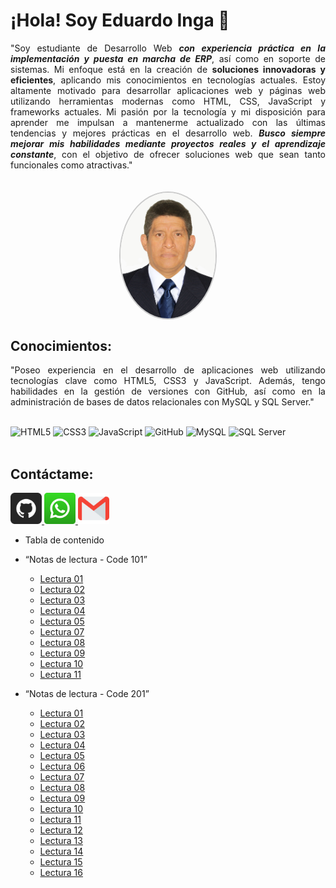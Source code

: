 # ¡Hola! Soy Eduardo Inga 👋

<div style="text-align: justify;">
"Soy estudiante de Desarrollo Web <strong><em>con experiencia práctica en la implementación y puesta en marcha de ERP</em></strong>, así como en soporte de sistemas. Mi enfoque está en la creación de <strong>soluciones innovadoras y eficientes</strong>, aplicando mis conocimientos en tecnologías actuales. Estoy altamente motivado para desarrollar aplicaciones web y páginas web utilizando herramientas modernas como HTML, CSS, JavaScript y frameworks actuales. Mi pasión por la tecnología y mi disposición para aprender me impulsan a mantenerme actualizado con las últimas tendencias y mejores prácticas en el desarrollo web.  <strong><em>Busco siempre mejorar mis habilidades mediante proyectos reales y el aprendizaje constante</em></strong>, con el objetivo de ofrecer soluciones web que sean tanto funcionales como atractivas."
</div>
<br>
<br>

<img src="./img/Foto_EIL_Carnet.jpg" alt="Foto_Perfil" style="display: block; margin-left: auto; margin-right: auto; width: 30%; border-radius: 50%; border: 2px solid #ccc;">


## Conocimientos:
<div style="text-align: justify;">
"Poseo experiencia en el desarrollo de aplicaciones web utilizando tecnologías clave como HTML5, CSS3 y JavaScript. Además, tengo habilidades en la gestión de versiones con GitHub, así como en la administración de bases de datos relacionales con MySQL y SQL Server."
</div>
<br>

![HTML5](https://img.shields.io/badge/HTML5-E34F26?style=flat&logo=html5&logoColor=white)
![CSS3](https://img.shields.io/badge/CSS3-1572B6?style=flat&logo=css3&logoColor=white)
![JavaScript](https://img.shields.io/badge/JavaScript-F7DF1E?style=flat&logo=javascript&logoColor=black)
![GitHub](https://img.shields.io/badge/GitHub-181717?style=flat&logo=github)
![MySQL](https://img.shields.io/badge/MySQL-4479A1?style=flat&logo=mysql&logoColor=white)
![SQL Server](https://img.shields.io/badge/SQL%20Server-CC2927?style=flat&logo=microsoft-sql-server&logoColor=white)
<br>
<br>
## Contáctame:
<a href="https://github.com/eduardo-inga-lopez">
    <img src="./img/github.png" alt="GitHub" style="width: 50px; height: 50px;">
</a>
<a href="https://wa.me/998197317">
    <img src="./img/whatsapp.png" alt="WhatsApp" style="width: 50px; height: 50px;">
</a>
<a href="mailto:eduardo.inga@dagahelpdesk.com">
    <img src="./img/gmail.png" alt="Gmail" style="width: 50px; height: 50px;">
</a>

- Tabla de contenido

- “Notas de lectura - Code 101”

    - [Lectura 01](./101/read01.md)
    - [Lectura 02](./101/read02.md)
    - [Lectura 03](./101/read03.md)
    - [Lectura 04](./101/read04.md)
    - [Lectura 05](./101/read05.md)
    - [Lectura 07](./101/read07.md)
    - [Lectura 08](./101/read08.md)
    - [Lectura 09](./101/read09.md)
    - [Lectura 10](./101/read10.md)
    - [Lectura 11](./101/read11.md)


- “Notas de lectura - Code 201”

    - [Lectura 01](./201/read01.md)
    - [Lectura 02](./201/read02.md)
    - [Lectura 03](./201/read03.md)
    - [Lectura 04](./201/read04.md)
    - [Lectura 05](./201/read05.md)
    - [Lectura 06](./201/read06.md)
    - [Lectura 07](./201/read07.md)
    - [Lectura 08](./201/read08.md)
    - [Lectura 09](./201/read09.md)
    - [Lectura 10](./201/read10.md)
    - [Lectura 11](./201/read11.md)
    - [Lectura 12](./201/read12.md)
    - [Lectura 13](./201/read13.md)
    - [Lectura 14](./201/read14.md)
    - [Lectura 15](./201/read15.md)
    - [Lectura 16](./201/read16.md)
